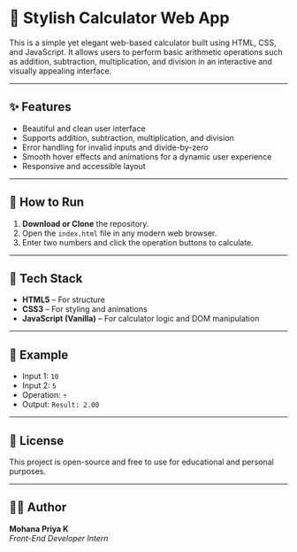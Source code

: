 # 🔢 Stylish Calculator Web App

This is a simple yet elegant web-based calculator built using HTML, CSS, and JavaScript. It allows users to perform basic arithmetic operations such as addition, subtraction, multiplication, and division in an interactive and visually appealing interface.

---

## ✨ Features

- Beautiful and clean user interface
- Supports addition, subtraction, multiplication, and division
- Error handling for invalid inputs and divide-by-zero
- Smooth hover effects and animations for a dynamic user experience
- Responsive and accessible layout

---

## 🚀 How to Run

1. **Download or Clone** the repository.
2. Open the `index.html` file in any modern web browser.
3. Enter two numbers and click the operation buttons to calculate.

---

## 🔧 Tech Stack

- **HTML5** – For structure
- **CSS3** – For styling and animations
- **JavaScript (Vanilla)** – For calculator logic and DOM manipulation

---

## 📌 Example

- Input 1: `10`
- Input 2: `5`
- Operation: `÷`
- Output: `Result: 2.00`

---


## 📜 License

This project is open-source and free to use for educational and personal purposes.

---

## 🙋‍♀️ Author

**Mohana Priya K**  
*Front-End Developer Intern*


